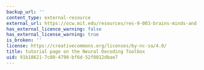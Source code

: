 ```yaml
---
backup_url: ''
content_type: external-resource
external_url: https://ocw.mit.edu/resources/res-9-003-brains-minds-and-machines-summer-course-summer-2015/tutorials/tutorial-4.-neural-decoding/
has_external_licence_warning: false
has_external_license_warning: true
is_broken: ''
license: https://creativecommons.org/licenses/by-nc-sa/4.0/
title: tutorial page on the Neural Decoding Toolbox
uid: 91b18621-7c80-4790-bf6d-52f8012dbae7
---
```


